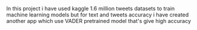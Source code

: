 In this project i have used kaggle 1.6 million tweets datasets to train machine learning models but for text and tweets accuracy i have created another app which use VADER pretrained model that's give high accuracy
